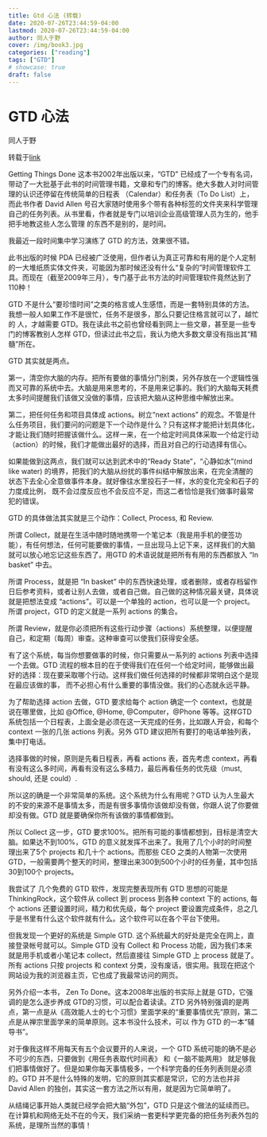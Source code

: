 ```yaml
---
title: Gtd 心法 (转载)
date: 2020-07-26T23:44:59-04:00
lastmod: 2020-07-26T23:44:59-04:00
author: 同人于野
cover: /img/book3.jpg
categories: ["reading"]
tags: ["GTD"]
# showcase: true
draft: false
---
```


<!--more-->
GTD 心法
=====
同人于野

转载于[link](https://www.geekonomics10000.com/289)


Getting Things Done 这本书2002年出版以来，“GTD” 已经成了一个专有名词，带动了一大批基于此书的时间管理书籍，文章和专门的博客。绝大多数人对时间管理的认识还停留在传统简单的日程表 （Calendar）和任务表（To Do List）上，而此书作者 David Allen 号召大家随时使用多个带有各种标签的文件夹来科学管理自己的任务列表。从书里看，作者就是专门以培训企业高级管理人员为生的，他手把手地教这些人怎么管理 的东西不是别的，是时间。

我最近一段时间集中学习演练了 GTD 的方法，效果很不错。

此书出版的时候 PDA 已经被广泛使用，但作者认为真正可靠和有用的是个人定制的一大堆纸质实体文件夹，可能因为那时候还没有什么“复杂的”时间管理软件工具。而现在（截至2009年三月），专门基于此书方法的时间管理软件竟然达到了110种！

GTD 不是什么“要珍惜时间”之类的格言或人生感悟，而是一套特别具体的方法。我想一般人如果工作不是很忙，任务不是很多，那么只要记住格言就可以了，越忙的 人，才越需要 GTD。我在读此书之前也曾经看到网上一些文章，甚至是一些专门的博客教别人怎样 GTD，但读过此书之后，我认为绝大多数文章没有指出其“精髓”所在。

GTD 其实就是两点。

第一，清空你大脑的内存。把所有要做的事情分门别类，另外存放在一个逻辑性强而又可靠的系统中去。大脑是用来思考的，不是用来记事的。我们的大脑每天耗费太多时间提醒我们该做又没做的事情，应该把大脑从这种思维中解放出来。

第二，把任何任务和项目具体成 actions。树立“next actions” 的观念。不管是什么任务项目，我们要问的问题是下一个动作是什么？只有这样才能把计划具体化，才能让我们随时把握该做什么。这样一来，在一个给定时间具体采取一个给定行动（action）的时候，我们才能做出最好的选择，而且对自己的行动选择有信心。

如果能做到这两点，我们就可以达到武术中的“Ready State”，“心静如水”(mind like water) 的境界，把我们的大脑从纷扰的事件纠结中解放出来，在完全清醒的状态下去全心全意做事件本身。就好像往水里投石子一样，水的变化完全和石子的力度成比例， 既不会过度反应也不会反应不足，而这二者恰恰是我们做事时最常犯的错误。

GTD 的具体做法其实就是三个动作：Collect, Process, 和 Review.

所谓 Collect，就是在生活中随时随地携带一个笔记本（我是用手机的便签功能），有任何想法，任何可能要做的事情，一旦出现马上记下来，这样我们的大脑就可以放心地忘记这些东西了。用GTD 的术语说就是把所有有用的东西都放入 “In basket” 中去。

所谓 Process，就是把 “In basket” 中的东西快速处理，或者删除，或者存档留作日后参考资料，或者让别人去做，或者自己做。自己做的这种情况最关键，具体说就是把想法变成 “actions”。可以是一个单独的 action，也可以是一个 project。所谓 project，GTD 的定义就是一系列 actions 的集合。

所谓 Review，就是你必须把所有这些行动步骤（actions）系统整理，以便提醒自己，和定期（每周）审查。这种审查可以使我们获得安全感。

有了这个系统，每当你想要做事的时候，你只需要从一系列的 actions 列表中选择一个去做。GTD 流程的根本目的在于使得我们在任何一个给定时间，能够做出最好的选择：现在要采取哪个行动。这样我们做任何选择的时候都非常明白这个是现在最应该做的事， 而不必担心有什么重要的事情没做。我们的心态就永远平静。

为了帮助选择 action 去做，GTD 要求给每个 action 确定一个 context，也就是说在哪里做，比如 @Office, @Home, @Computer，@Phone 等等。这样GTD 系统包括一个日程表，上面全是必须在这一天完成的任务，比如跟人开会，和每个 context 一张的几张 actions 列表。另外 GTD 建议把所有要打的电话单独列表，集中打电话。

选择事做的时候，原则是先看日程表，再看 actions 表，首先考虑 context，再看有没有这么多时间，再看有没有这么多精力，最后再看任务的优先级（must, should, 还是 could）.

所以这的确是一个非常简单的系统。这个系统为什么有用呢？GTD 认为人生最大的不安的来源不是事情太多，而是有很多事情你该做却没有做，你跟人说了你要做却没有做。GTD 就是要确保你所有该做的事情都做到。

所以 Collect 这一步，GTD 要求100%。把所有可能的事情都想到，目标是清空大脑。如果达不到100%，GTD 的意义就发挥不出来了。我用了几个小时的时间整理出来了5个 projects 和几十个 actions。而那些 CEO 之类的人物第一次使用 GTD，一般需要两个整天的时间，整理出来300到500个小时的任务量，其中包括30到100个 projects。

我尝试了 几个免费的 GTD 软件，发现完整表现所有 GTD 思想的可能是 ThinkingRock，这个软件从 collect 到 process 到各种 context 下的 actions, 每个 actions 还要设置时间，精力和优先级，每个 project 要设置完成条件，总之几乎是书里有什么这个软件就有什么。这个软件可以在各个平台下使用。

但我发现一个更好的系统是 Simple GTD. 这个系统最大的好处是完全在网上，直接登录帐号就可以。Simple GTD 没有 Collect 和 Process 功能，因为我们本来就是用手机或者小笔记本 collect，然后直接往 Simple GTD 上 process 就是了。所有 actions 只按 projects 和 context 分类，没有废话，很实用。我现在把这个网站设为我的浏览器主页，它也成了我最常访问的网页。

另外介绍一本书， Zen To Done。这本2008年出版的书实际上就是 GTD，它强调的是怎么逐步养成 GTD的习惯，可以配合着读读。ZTD 另外特别强调的是两点，第一点是从《高效能人士的七个习惯》里面学来的“重要事情优先”原则，第二点是从禅宗里面学来的简单原则。这本书没什么技术，可以 作为 GTD 的一本“辅导书”。

对于像我这样不用每天有五个会议要开的人来说，一个 GTD 系统可能的确不是必不可少的东西，只要做到《用任务表取代时间表》 和《一脑不能两用》 就足够我们把事情做好了。但是如果你每天事情极多，一个科学完备的任务列表则是必须的。GTD 并不是什么特殊的发明，它的原则其实都是常识，它的方法也并非 David Allen 的独创，其实这一套方法之所以有用，就是因为它简单明了。

从结绳记事开始人类就已经学会把大脑“外包”，GTD 只是这个做法的延续而已。在计算机和网络无处不在的今天，我们采纳一套更科学更完备的把任务列表外包的系统，是理所当然的事情！